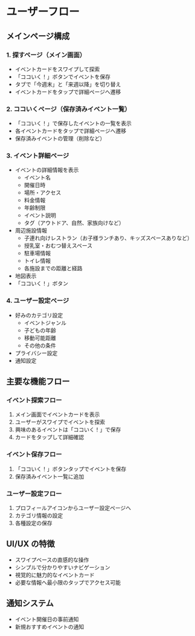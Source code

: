 # ユーザーフロー

## メインページ構成

### 1. 探すページ（メイン画面）

- イベントカードをスワイプして探索
- 「ココいく！」ボタンでイベントを保存
- タブで「今週末」と「来週以降」を切り替え
- イベントカードをタップで詳細ページへ遷移

### 2. ココいくページ（保存済みイベント一覧）

- 「ココいく！」で保存したイベントの一覧を表示
- 各イベントカードをタップで詳細ページへ遷移
- 保存済みイベントの管理（削除など）

### 3. イベント詳細ページ

- イベントの詳細情報を表示
  - イベント名
  - 開催日時
  - 場所・アクセス
  - 料金情報
  - 年齢制限
  - イベント説明
  - タグ（アウトドア、自然、家族向けなど）
- 周辺施設情報
  - 子連れ向けレストラン（お子様ランチあり、キッズスペースありなど）
  - 授乳室・おむつ替えスペース
  - 駐車場情報
  - トイレ情報
  - 各施設までの距離と経路
- 地図表示
- 「ココいく！」ボタン

### 4. ユーザー設定ページ

- 好みのカテゴリ設定
  - イベントジャンル
  - 子どもの年齢
  - 移動可能距離
  - その他の条件
- プライバシー設定
- 通知設定

## 主要な機能フロー

### イベント探索フロー

1. メイン画面でイベントカードを表示
2. ユーザーがスワイプでイベントを探索
3. 興味のあるイベントは「ココいく！」で保存
4. カードをタップして詳細確認

### イベント保存フロー

1. 「ココいく！」ボタンタップでイベントを保存
2. 保存済みイベント一覧に追加

### ユーザー設定フロー

1. プロフィールアイコンからユーザー設定ページへ
2. カテゴリ情報の設定
3. 各種設定の保存

## UI/UX の特徴

- スワイプベースの直感的な操作
- シンプルで分かりやすいナビゲーション
- 視覚的に魅力的なイベントカード
- 必要な情報へ最小限のタップでアクセス可能

## 通知システム

- イベント開催日の事前通知
- 新規おすすめイベントの通知
